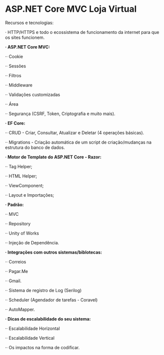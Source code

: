 # ASP.NET Core MVC Loja Virtual
Recursos e tecnologias:

· HTTP/HTTPS e todo o ecossistema de funcionamento da internet para que os sites funcionem.

__· ASP.NET Core MVC:__

·· Cookie

·· Sessões

·· Filtros

·· Middleware

·· Validações customizadas

·· Área

·· Segurança (CSRF, Token, Criptografia e muito mais).

__· EF Core:__

·· CRUD - Criar, Consultar, Atualizar e Deletar (4 operações básicas).

·· Migrations - Criação automática de um script de criação/mudanças na estrutura do banco de dados.

__· Motor de Template do ASP.NET Core - Razor:__

·· Tag Helper;

·· HTML Helper;

·· ViewComponent;

·· Layout e Importações;

__· Padrão:__

·· MVC

·· Repository

·· Unity of Works

·· Injeção de Dependência.

__· Integrações com outros sistemas/biblotecas:__

·· Correios

·· Pagar.Me

·· Gmail.

·· Sistema de registro de Log (Serilog)

·· Scheduler (Agendador de tarefas - Coravel)

·· AutoMapper.

__· Dicas de escalabilidade do seu sistema:__

·· Escalabilidade Horizontal

·· Escalabilidade Vertical

·· Os impactos na forma de codificar.

